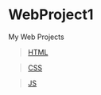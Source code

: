 # WebProject1
My Web Projects

>[HTML](https://github.com/shreyash00007/WebProject1/blob/main/index.html)

>[CSS](https://github.com/shreyash00007/WebProject1/blob/main/style.css)

>[JS]()
